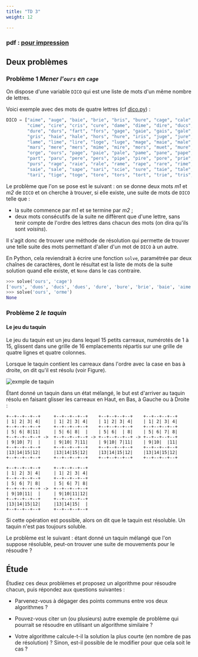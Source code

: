 ```yaml
---
title: "TD 3"
weight: 12

---
```


### pdf : [pour impression](/uploads/docnsitale/graphes/4_td_etude.pdf)

## Deux problèmes

### Problème 1 *Mener l'`ours` en `cage`*

On dispose d'une variable `DICO` qui est une liste de mots d'un même nombre de
lettres.

Voici exemple avec des mots de quatre lettres (cf [dico.py](./src/dico.py)) :

```python
DICO = ["aime", "auge", "baie", "brie", "bris", "bure", "cage", "cale", "came", "cape",
        "cime", "cire", "cris", "cure", "dame", "dime", "dire", "ducs", "dues", "duos",
        "dure", "durs", "fart", "fors", "gage", "gaie", "gais", "gale", "gare", "gars",
        "gris", "haie", "hale", "hors", "hure", "iris", "juge", "jure", "kart", "laie",
        "lame", "lime", "lire", "loge", "luge", "mage", "maie", "male", "mare", "mari",
        "mars", "mere", "mers", "mime", "mire", "mors", "muet", "mure", "murs", "nage",
        "orge", "ours", "page", "paie", "pale", "pame", "pane", "pape", "pare", "pari",
        "part", "paru", "pere", "pers", "pipe", "pire", "pore", "prie", "pris", "pues",
        "purs", "rage", "raie", "rale", "rame", "rape", "rare", "rime", "rire", "sage",
        "saie", "sale", "sape", "sari", "scie", "sure", "taie", "tale", "tape", "tare",
        "tari", "tige", "toge", "tore", "tors", "tort", "trie", "tris", "troc", "truc"]

```

Le problème que l'on se pose est le suivant : on se donne deux mots *m1*  et *m2* de `DICO` et on cherche à trouver, si elle existe, une suite de mots de `DICO` telle que :

- la suite commence par *m1* et se termine par *m2* ;
- deux mots consécutifs de la suite ne diffèrent que d'une lettre, sans tenir compte de l'ordre des lettres dans chacun des mots (on dira qu'ils sont *voisins*).


Il s'agit donc de trouver une méthode de résolution qui permette de trouver une telle suite des mots permettant d'aller d'un mot de `DICO` à un autre.


En Python, cela reviendrait  à écrire une fonction `solve`, paramétrée par deux chaînes de caractères, dont le résultat est la liste de mots de la suite solution quand elle existe, et `None` dans le cas contraire.

```python
>>> solve('ours', 'cage')
['ours', 'duos', 'ducs', 'dues', 'dure', 'bure', 'brie', 'baie', 'aime', 'came', 'cage']
>>> solve('ours', 'orme')
None
```



### Problème 2 *le taquin*

#### Le jeu du taquin

Le jeu du taquin est un jeu dans lequel 15 petits carreaux, numérotés
de 1 à 15, glissent dans une grille de 16 emplacements répartis sur
une grille de quatre lignes et quatre colonnes.

Lorsque le taquin contient les carreaux dans l'ordre avec la case en bas à droite,
on dit qu'il est résolu (voir Figure).

![exmple de taquin](https://upload.wikimedia.org/wikipedia/commons/thumb/9/91/15-puzzle.svg/200px-15-puzzle.svg.png)

Étant donné un taquin dans un état mélangé, le but est d'arriver au
taquin résolu en faisant glisser les carreaux en Haut, en Bas, à Gauche
ou à Droite :

```
+--+--+--+--+     +--+--+--+--+    +--+--+--+--+    +--+--+--+--+
| 1| 2| 3| 4|     | 1| 2| 3| 4|    | 1| 2| 3| 4|    | 1| 2| 3| 4|
+--+--+--+--+     +--+--+--+--+    +--+--+--+--+    +--+--+--+--+
| 5| 6| 8|11|     | 5| 6| 8|  |    | 5| 6|  | 8|    | 5| 6| 7| 8|
+--+--+--+--+ ->  +--+--+--+--+ -> +--+--+--+--+ -> +--+--+--+--+
| 9|10| 7|  |     | 9|10| 7|11|    | 9|10| 7|11|    | 9|10|  |11|
+--+--+--+--+     +--+--+--+--+    +--+--+--+--+    +--+--+--+--+
|13|14|15|12|     |13|14|15|12|    |13|14|15|12|    |13|14|15|12|
+--+--+--+--+     +--+--+--+--+    +--+--+--+--+    +--+--+--+--+

+--+--+--+--+     +--+--+--+--+
| 1| 2| 3| 4|     | 1| 2| 3| 4|
+--+--+--+--+     +--+--+--+--+
| 5| 6| 7| 8|     | 5| 6| 7| 8|
+--+--+--+--+ ->  +--+--+--+--+
| 9|10|11|  |     | 9|10|11|12|
+--+--+--+--+     +--+--+--+--+
|13|14|15|12|     |13|14|15|  |
+--+--+--+--+     +--+--+--+--+
```

Si cette opération est possible, alors on dit que le taquin est résoluble.
Un taquin n'est pas toujours soluble.

Le problème est le suivant : étant donné un taquin mélangé que l'on suppose
résoluble, peut-on trouver une suite de mouvements pour le résoudre ?

## Étude


Étudiez ces deux problèmes et proposez un algorithme pour résoudre chacun, puis répondez aux questions suivantes :

- Parvenez-vous à dégager des points communs entre vos deux algorithmes ?

- Pouvez-vous citer un (ou plusieurs) autre exemple de problème qui pourrait se résoudre en utilisant un algorithme similaire ?

- Votre algorithme calcule-t-il la solution la plus courte (en nombre de pas de résolution) ?
Sinon, est-il possible de le modifier pour que cela soit le cas ?
